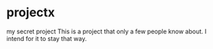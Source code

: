 # projectx
my secret project
This is a project that only a few people know about. I intend for it to stay that way.
